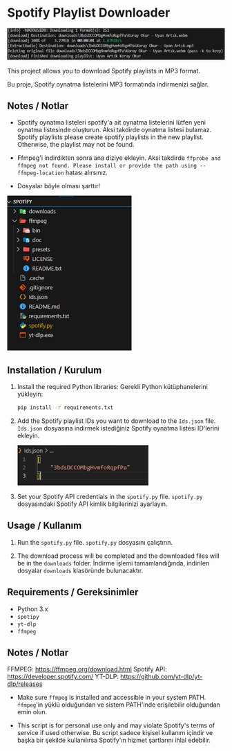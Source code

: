# Spotify Playlist Downloader

![alt text](images/image-1.png)

This project allows you to download Spotify playlists in MP3 format.

Bu proje, Spotify oynatma listelerini MP3 formatında indirmenizi sağlar.

## Notes / Notlar

- Spotify oynatma listeleri spotify'a ait oynatma listelerini lütfen yeni oynatma listesinde oluşturun. Aksi takdirde oynatma listesi bulamaz.
  Spotify playlists please create spotify playlists in the new playlist. Otherwise, the playlist may not be found.

- Ffmpeg'i indirdikten sonra ana diziye ekleyin. Aksi takdirde `ffprobe and ffmpeg not found. Please install or provide the path using --ffmpeg-location` hatası alırsınız.

- Dosyalar böyle olması şarttır!

![alt text](images/image.png)

## Installation / Kurulum

1. Install the required Python libraries:
   Gerekli Python kütüphanelerini yükleyin:

   ```bash
   pip install -r requirements.txt
   ```

2. Add the Spotify playlist IDs you want to download to the `Ids.json` file.
   `Ids.json` dosyasına indirmek istediğiniz Spotify oynatma listesi ID'lerini ekleyin.

   ![alt text](images/image-2.png)

3. Set your Spotify API credentials in the `spotify.py` file.
   `spotify.py` dosyasındaki Spotify API kimlik bilgilerinizi ayarlayın.

## Usage / Kullanım

1. Run the `spotify.py` file.
   `spotify.py` dosyasını çalıştırın.

2. The download process will be completed and the downloaded files will be in the `downloads` folder.
   İndirme işlemi tamamlandığında, indirilen dosyalar `downloads` klasöründe bulunacaktır.

## Requirements / Gereksinimler

- Python 3.x
- `spotipy`
- `yt-dlp`
- `ffmpeg`

## Notes / Notlar

FFMPEG: https://ffmpeg.org/download.html
Spotify API: https://developer.spotify.com/
YT-DLP: https://github.com/yt-dlp/yt-dlp/releases

- Make sure `ffmpeg` is installed and accessible in your system PATH.
  `ffmpeg`'in yüklü olduğundan ve sistem PATH'inde erişilebilir olduğundan emin olun.

- This script is for personal use only and may violate Spotify's terms of service if used otherwise.
  Bu script sadece kişisel kullanım içindir ve başka bir şekilde kullanılırsa Spotify'ın hizmet şartlarını ihlal edebilir.
